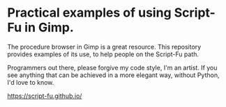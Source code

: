 # Practical examples of using Script-Fu in Gimp.

The procedure browser in Gimp is a great resource.
This repository provides examples of its use, to
help people on the Script-Fu path.

Programmers out there, please forgive my code style, I'm an artist. 
If you see anything that can be achieved in a more elegant way,
without Python, I'd love to know. 

https://script-fu.github.io/
